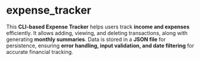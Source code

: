 # expense_tracker
This **CLI-based Expense Tracker** helps users track **income and expenses** efficiently. It allows adding, viewing, and deleting transactions, along with generating **monthly summaries**. Data is stored in a **JSON file** for persistence, ensuring **error handling, input validation, and date filtering** for accurate financial tracking.
